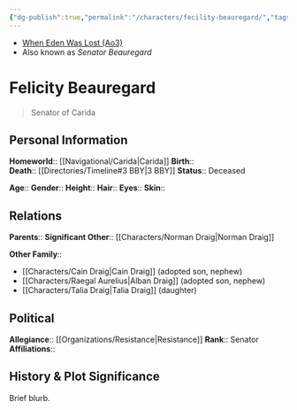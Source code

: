 ```yaml
---
{"dg-publish":true,"permalink":"/characters/fecility-beauregard/","tags":["senator","forcesensitive","unfinished"]}
---
```


- [When Eden Was Lost (Ao3)](https://archiveofourown.org/works/19334440/chapters/45992584)
- Also known as *Senator Beauregard*
# Felicity Beauregard
>Senator of Carida

## Personal Information

**Homeworld**::  [[Navigational/Carida\|Carida]]
**Birth**::  
**Death**::  [[Directories/Timeline#3 BBY\|3 BBY]]
**Status**::  Deceased

**Age**:: 
**Gender**:: 
**Height**:: 
**Hair**:: 
**Eyes**:: 
**Skin**:: 

## Relations

**Parents**:: 
**Significant Other**::  [[Characters/Norman Draig\|Norman Draig]] 

**Other Family**::
- [[Characters/Cain Draig\|Cain Draig]] (adopted son, nephew)
- [[Characters/Raegal Aurelius\|Alban Draig]] (adopted son, nephew)
- [[Characters/Talia Draig\|Talia Draig]] (daughter)

## Political

**Allegiance**::  [[Organizations/Resistance\|Resistance]]
**Rank**::  Senator
**Affiliations**::  

## History & Plot Significance

Brief blurb.